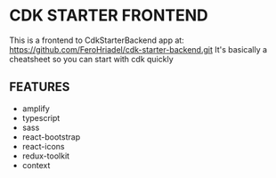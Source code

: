 # CDK STARTER FRONTEND

This is a frontend to CdkStarterBackend app at: https://github.com/FeroHriadel/cdk-starter-backend.git
It's basically a cheatsheet so you can start with cdk quickly

## FEATURES
- amplify
- typescript
- sass
- react-bootstrap
- react-icons
- redux-toolkit
- context